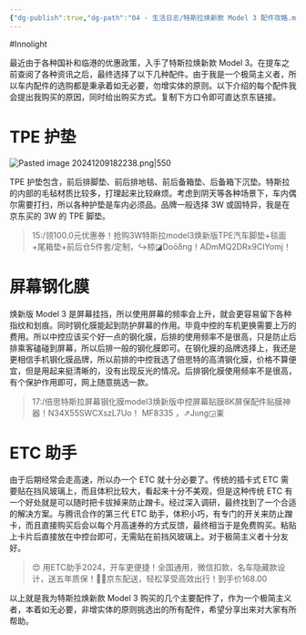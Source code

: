 ```yaml
---
{"dg-publish":true,"dg-path":"04 - 生活日志/特斯拉焕新款 Model 3 配件攻略.md","permalink":"/04 - 生活日志/特斯拉焕新款 Model 3 配件攻略/","created":"2024-12-09T17:17:48.000+08:00","updated":"2025-01-12T17:08:59.000+08:00"}
---
```


#Innolight

最近由于各种国补和临港的优惠政策，入手了特斯拉焕新款 Model 3。在提车之前查阅了各种资讯之后，最终选择了以下几种配件。由于我是一个极简主义者，所以车内配件的选购都是秉承着如无必要，勿增实体的原则。以下介绍的每个配件我会提出我购买的原因，同时给出购买方式。复制下方口令即可直达京东链接。

# TPE 护垫

![Pasted image 20241209182238.png|550](/img/user/0.Asset/resource/Pasted%20image%2020241209182238.png)

TPE 护垫包含，前后排脚垫、前后排地毯、前后备箱垫、后备箱下沉垫。特斯拉的内部的毛毡材质比较多，打理起来比较麻烦。考虑到阴天等各种场景下，车内偶尔需要打扫，所以各种护垫是车内必须品。品牌一般选择 3W 或固特异，我是在京东买的 3W 的 TPE 脚垫。

> 15:/领100.0元优惠券！抢购3W特斯拉model3焕新版TPE汽车脚垫+毯面+尾箱垫+前后仓5件套/定制，↪椋◪Doōδng！ADmMQ2DRx9CIYomj！

# 屏幕钢化膜

焕新版 Model 3 是屏幕挂挡，所以使用屏幕的频率会上升，就会更容易留下各种指纹和划痕。同时钢化膜能起到防护屏幕的作用。毕竟中控的车机更换需要上万的费用。所以中控应该买个好一点的钢化膜，后排的使用频率不是很高，只是防止后排乘客磕碰到屏幕，所以后排一般的钢化膜即可。在钢化膜的品牌选择上，我还是更相信手机钢化膜品牌，所以前排的中控我选了倍思特的高清钢化膜，价格不算便宜，但是用起来挺清晰的，没有出现反光的情况。后排钢化膜使用频率不是很高，有个保护作用即可，网上随意挑选一款。

> 17:/倍思特斯拉屏幕钢化膜model3焕新版中控屏幕贴膜8K屏保配件贴膜神器！N34X55SWCXszL7Uo！ MF8335 ，⇗Jιιng◲崬

# ETC 助手

由于后期经常会走高速，所以办一个 ETC 就十分必要了。传统的插卡式 ETC 需要贴在挡风玻璃上，而且体积比较大，看起来十分不美观，但是这种传统 ETC 有一个好处就是可以随时把卡拔掉来防止蹭卡。经过深入调研，最终找到了一个合适的解决方案。与腾讯合作的第三代 ETC 助手，体积小巧，有专门的开关来防止蹭卡，而且直接购买后会以每个月高速券的方式反馈，最终相当于是免费购买。粘贴上卡片后直接放在中控台即可，无需贴在前挡风玻璃上。对于极简主义者十分友好。

> 😍 用ETC助手2024，开车更便捷！全国通用，微信扣款，名车隐藏款设计，送五年质保！🚗✨京东配送，轻松享受高效出行！到手价168.00

以上就是我为特斯拉焕新款 Model 3 购买的几个主要配件了，作为一个极简主义者，本着如无必要，非增实体的原则挑选出的所有配件，希望分享出来对大家有所帮助。